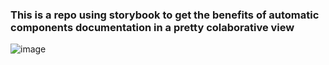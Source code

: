 ### This is a repo using storybook to get the benefits of automatic components documentation in a pretty colaborative view

![image](https://github.com/LNagad/sb-components/assets/74669208/287a02dc-39ea-4111-b11f-391279c78601)

